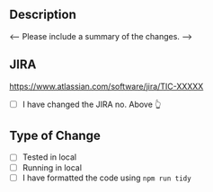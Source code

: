 ## Description

<-- Please include a summary of the changes. -->

## JIRA

https://www.atlassian.com/software/jira/TIC-XXXXX

- [ ] I have changed the JIRA no. Above 👆

## Type of Change

- [ ] Tested in local
- [ ] Running in local
- [ ] I have formatted the code using `npm run tidy`
